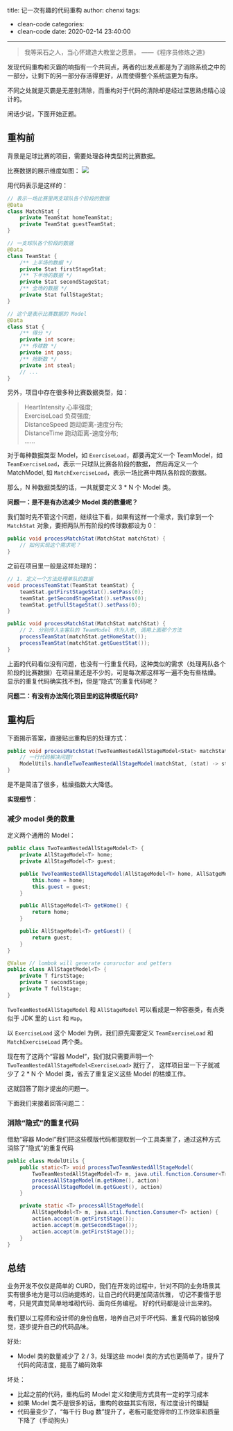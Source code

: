 title: 记一次有趣的代码重构
author: chenxi
tags:
  - clean-code
categories: 
  - clean-code
date: 2020-02-14 23:40:00
---

> 我等采石之人，当心怀建造大教堂之愿景。
>——《程序员修炼之道》

发现代码重构和灭霸的响指有一个共同点，两者的出发点都是为了消除系统之中的一部分，让剩下的另一部分存活得更好，从而使得整个系统运更为有序。  

不同之处就是灭霸是无差别清除，而重构对于代码的清除却是经过深思熟虑精心设计的。  

闲话少说，下面开始正题。

## 重构前

背景是足球比赛的项目，需要处理各种类型的比赛数据。

比赛数据的展示维度如图：
![](https://user-gold-cdn.xitu.io/2020/2/13/1703ef2678ba061f?w=1640&h=332&f=png&s=61336)

用代码表示是这样的：
```java
// 表示一场比赛里两支球队各个阶段的数据
@Data
class MatchStat {
    private TeamStat homeTeamStat;
    private TeamStat guestTeamStat;
}

// 一支球队各个阶段的数据
@Data
class TeamStat {
    /** 上半场的数据 */
    private Stat firstStageStat;   
    /** 下半场的数据 */
    private Stat secondStageStat;   
    /** 全场的数据 */
    private Stat fullStageStat;   
}

// 这个是表示比赛数据的 Model
@Data
class Stat {
    /** 得分 */
    private int score;
    /** 传球数 */
    private int pass;
    /** 抢断数 */
    private int steal;
    // ...
}
```
另外，项目中存在很多种比赛数据类型，如：  
>HeartIntensity 心率强度;   
ExerciseLoad 负荷强度;   
DistanceSpeed 跑动距离-速度分布;   
DistanceTime 跑动距离-速度分布;  
......

对于每种数据类型 Model，如 `ExerciseLoad`，都要再定义一个 TeamModel，如 `TeamExerciseLoad`，表示一只球队比赛各阶段的数据，
然后再定义一个 MatchModel, 如 `MatchExerciseLoad`，表示一场比赛中两队各阶段的数据。  

那么，N 种数据类型的话，一共就要定义 3 * N 个 Model 类。

**问题一：是不是有办法减少 Model 类的数量呢？**

我们暂时先不管这个问题，继续往下看，如果有这样一个需求，我们拿到一个 `MatchStat` 对象，要把两队所有阶段的传球数都设为 0：
```java
public void processMatchStat(MatchStat matchStat) {
    // 如何实现这个需求呢？
}
```

之前在项目里一般是这样处理的：
```java
// 1. 定义一个方法处理单队的数据
void processTeamStat(TeamStat teamStat) {
    teamStat.getFirstStageStat().setPass(0);
    teamStat.getSecondStageStat().setPass(0);
    teamStat.getFullStageStat().setPass(0);
}

public void processMatchStat(MatchStat matchStat) {
    // 2. 分别传入主客队的 TeamModel 作为入参, 调用上面那个方法
    processTeamStat(matchStat.getHomeStat());
    processTeamStat(matchStat.getGuestStat());
}
```

上面的代码看似没有问题，也没有一行重复代码，这种类似的需求（处理两队各个阶段的比赛数据）在项目里还是不少的，可是每次都这样写一遍不免有些枯燥。  
显示的重复代码确实找不到，但是“隐式”的重复代码呢？

**问题二：有没有办法简化项目里的这种模版代码?**

## 重构后
下面揭示答案，直接贴出重构后的处理方式：
```java
public void processMatchStat(TwoTeamNestedAllStageModel<Stat> matchStat) {
    // 一行代码解决问题!
    ModelUtils.handleTwoTeamNestedAllStageModel(matchStat, (stat) -> stat.setPass(0));
}
```
是不是简洁了很多，枯燥指数大大降低。

**实现细节**： 

### 减少 model 类的数量
定义两个通用的 Model：
```java
public class TwoTeamNestedAllStageModel<T> {
    private AllStageModel<T> home;
    private AllStageModel<T> guest;

    public TwoTeamNestedAllStageModel(AllStageModel<T> home, AllSatgeModel<T> guest) {
        this.home = home;
        this.guest = guest;
    }

    public AllStageModel<T> getHome() {
        return home;
    }

    public AllStageModel<T> getGuest() {
        return guest;
    }
}

@Value // lombok will generate consructor and getters
public class AllStagetModel<T> {
    private T firstStage;
    private T secondStage;
    private T fullStage;
}
```

`TwoTeamNestedAllStageModel` 和 `AllStageModel` 可以看成是一种容器类，有点类似于 JDK 里的 `List` 和 `Map`。  

以 `ExerciseLoad` 这个 Model 为例，我们原先需要定义 `TeamExerciseLoad` 和 `MatchExerciseLoad` 两个类。   

现在有了这两个“容器 Model”，我们就只需要声明一个 `TwoTeamNestedAllStageModel<ExerciseLoad>` 就行了，
这样项目里一下子就减少了 2 * N 个 Model 类，省去了重复定义这些 Model 的枯燥工作。

这就回答了刚才提出的问题一。

下面我们来接着回答问题二：

### 消除“隐式”的重复代码
借助“容器 Model”我们把这些模版代码都提取到一个工具类里了，通过这种方式消除了"隐式“的重复代码
```java
public class ModelUtils {
    public static<T> void processTwoTeamNestedAllStageModel(
        TwoTeamNestedAllStageModel<T> m, java.util.function.Consumer<T> action) {
        processAllStageModel(m.getHome(), action)
        processAllStageModel(m.getGuest(), action)
    }

    private static <T> processAllStageModel(
        AllStageModel<T> m, java.util.function.Consumer<T> action) {
        action.accept(m.getFirstStage());
        action.accept(m.getSecondStage());
        action.accept(m.getFirstStage());
    }
}
```

## 总结

业务开发不仅仅是简单的 CURD，我们在开发的过程中，针对不同的业务场景其实有很多地方是可以归纳提炼的，让自己的代码更加简洁优雅，
切记不要惰于思考，只是凭直觉简单地堆砌代码、面向任务编程。   好的代码都是设计出来的。  

我们要以工程师和设计师的身份自居，培养自己对于坏代码、重复代码的敏锐嗅觉，逐步提升自己的代码品味。

好处:
- Model 类的数量减少了 2 / 3，处理这些 model 类的方式也更简单了，提升了代码的简洁度，提高了编码效率

坏处：
- 比起之前的代码，重构后的 Model 定义和使用方式具有一定的学习成本
- 如果 Model 类不是很多的话，重构的收益其实有限，有过度设计的嫌疑
- 代码量变少了，“每千行 Bug 数”提升了，老板可能觉得你的工作效率和质量下降了（手动狗头）
